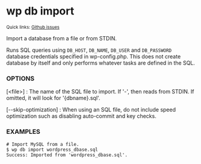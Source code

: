 # wp db import

<small>Quick links: <a href="https://github.com/issues?q=is%3Aopen+label%3Acommand%3Adb-import+sort%3Aupdated-desc+org%3Awp-cli">Github issues</a></small>

Import a database from a file or from STDIN.

Runs SQL queries using `DB_HOST`, `DB_NAME`, `DB_USER` and
`DB_PASSWORD` database credentials specified in wp-config.php. This
does not create database by itself and only performs whatever tasks are
defined in the SQL.

### OPTIONS

[&lt;file&gt;]
: The name of the SQL file to import. If '-', then reads from STDIN. If omitted, it will look for '{dbname}.sql'.

[\--skip-optimization]
: When using an SQL file, do not include speed optimization such as disabling auto-commit and key checks.

### EXAMPLES

    # Import MySQL from a file.
    $ wp db import wordpress_dbase.sql
    Success: Imported from 'wordpress_dbase.sql'.


